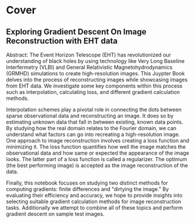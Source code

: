 # Cover
## Exploring Gradient Descent On Image Reconstruction with EHT data

Abstract:
The Event Horizon Telescope (EHT) has revolutionized our understanding of black holes by using technology like Very Long Baseline Interfermetry (VLBI) and General Relativistic Magnetohydrodynamics (GRMHD) simulations to create high-resolution images.
This Juypter Book delves into the process of reconstructing images while showcasing images from EHT data. We investigate some key components within this process such as interpolation, calculating loss, and different gradient calculation methods.

Interpolation schemes play a pivotal role in connecting the dots between sparse observational data and reconstructing an image. It does so by estimating unknown data that fall in between existing, known data points. By studying how the real domain relates to the Fourier domain, we can understand what factors can go into recreating a high-resolution image. One approach to image reconstruction involves creating a loss function and minimizing it. The loss function quantifies how well the image matches the observational data and how same or expected the appearance of the image looks. The latter part of a loss function is called a regularizer. The optimum (the best performing image) is accepted as the image reconstruction of the data.

Finally, this notebook focuses on studying two distinct methods for computing gradients: finite differences and "dirtying the image." By evaluating their efficiency and accuracy, we hope to provide insights into selecting suitable gradient calculation methods for image reconstruction tasks. Additionally we attempt to combine all of these topics and perform gradient descent on sample test images.

```{tableofcontents}
```
